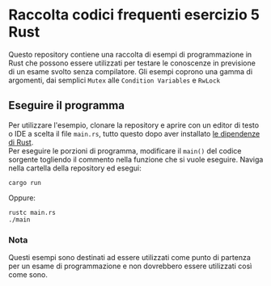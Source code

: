 # Raccolta codici frequenti esercizio 5 Rust 

Questo repository contiene una raccolta di esempi di programmazione in 
Rust che possono essere utilizzati per testare le conoscenze in previsione
di un esame svolto senza compilatore. Gli esempi coprono una gamma di 
argomenti, dai semplici `Mutex` alle `Condition Variables` e `RwLock`

## Eseguire il programma

Per utilizzare l'esempio, clonare la repository e aprire con un editor di testo o IDE a scelta il file `main.rs`, tutto questo dopo aver installato [le dipendenze di Rust](https://rustup.rs/).\
Per eseguire le porzioni di programma, modificare il `main()` del codice sorgente togliendo il commento nella funzione che si vuole eseguire.
Naviga nella cartella della repository ed esegui:

```
cargo run
```

Oppure:

```
rustc main.rs
./main
```



### Nota

Questi esempi sono destinati ad essere utilizzati come punto di partenza per un esame di programmazione e non dovrebbero essere utilizzati così come sono. 

